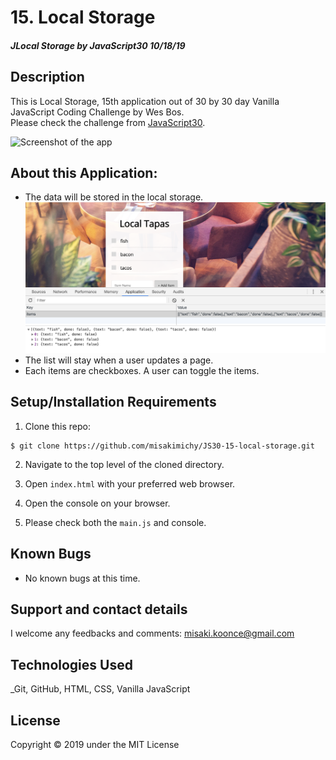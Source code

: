 # 15. Local Storage

#### _JLocal Storage by JavaScript30 10/18/19_

## Description
This is Local Storage, 15th application out of 30 by 30 day Vanilla JavaScript Coding Challenge by Wes Bos.<br>
Please check the challenge from [JavaScript30](http://wesbos.com/javascript30/).

![Screenshot of the app](img/screenshot1.png)


## About this Application:
- The data will be stored in the local storage.
![Screenshot of the app](img/screenshot2.png)
- The list will stay when a user updates a page.
- Each items are checkboxes. A user can toggle the items.
    

## Setup/Installation Requirements

1. Clone this repo:
```
$ git clone https://github.com/misakimichy/JS30-15-local-storage.git
```

2. Navigate to the top level of the cloned directory.

3. Open `index.html` with your preferred web browser.

4. Open the console on your browser.

5. Please check both the `main.js` and console.

## Known Bugs
* No known bugs at this time.

## Support and contact details
 I welcome any feedbacks and comments: misaki.koonce@gmail.com

## Technologies Used
_Git, GitHub, HTML, CSS, Vanilla JavaScript

## License
Copyright © 2019 under the MIT License